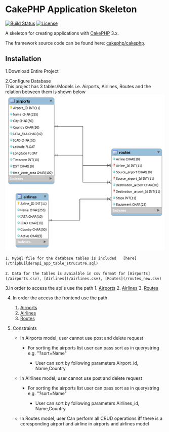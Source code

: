 # CakePHP Application Skeleton

[![Build Status](https://img.shields.io/travis/cakephp/app/master.svg?style=flat-square)](https://travis-ci.org/cakephp/app)
[![License](https://img.shields.io/packagist/l/cakephp/app.svg?style=flat-square)](https://packagist.org/packages/cakephp/app)

A skeleton for creating applications with [CakePHP](http://cakephp.org) 3.x.

The framework source code can be found here: [cakephp/cakephp](https://github.com/cakephp/cakephp).

## Installation
1.Download Entire Project

2.Configure Database	
This project has 3 tables/Models i.e.	Airports, Airlines, Routes and the relation between them is shown below ![Database Design EER Diagram](/tripbuilderapi_db_design.png)

	1. MySql file for the database tables is included 	[here](/tripbuilderapi_app_table_strucutre.sql)

	2. Data for the tables is avaialble in csv format for [Airports](/airports.csv), [Airlines](/airlines.csv), [Routes](/routes_new.csv)

3.In order to access the api's use the path 
	1. [Airports](/tripbuilderapi.app/api/airports.json)
	2. [Airlines](/tripbuilderapi.app/api/airlines.json)
	3. [Routes](/tripbuilderapi.app/api/routes.json)
	
4. In order the access the frontend use the path
	1. [Airports](/tripbuilderapi.app/api/airports)
	2. [Airlines](/tripbuilderapi.app/api/airlines)
	3. [Routes](/tripbuilderapi.app/api/routes)
	
5. Constraints

	* In Airports model, user cannot use post and delete request
		
		* For sorting the airports list user can pass sort as in querystring e.g. "?sort=Name"
			
			* User can sort by following parameters Airport_id, Name,Country

	* In Airlines model, user cannot use post and delete request
		
		* For sorting the airports list user can pass sort as in querystring e.g. "?sort=Name"
			
			* User can sort by following parameters Airlines_id, Name,Country


	* In Routes model, user Can perform all CRUD operations iff there is a coresponding airport and airline in airports and airlines model
	